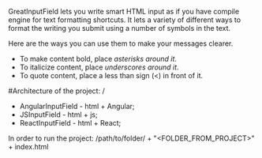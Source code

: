 GreatInputField lets you write smart HTML input as if you have compile engine for text formatting shortcuts. 
It lets a variety of different ways to format the writing you submit using a number of symbols in the text.


Here are the ways you can use them to make your messages clearer.

 - To make content bold, place *asterisks around it*.
 - To italicize content, place _underscores around it_.
 - To quote content, place a less than sign (<) in front of it.

#Architecture of the project:
 /
  - AngularInputField - html + Angular;
  - JSInputField - html + js;
  - ReactInputField - html + React;

 In order to run the project:
 /path/to/folder/ + "<FOLDER_FROM_PROJECT>" + index.html